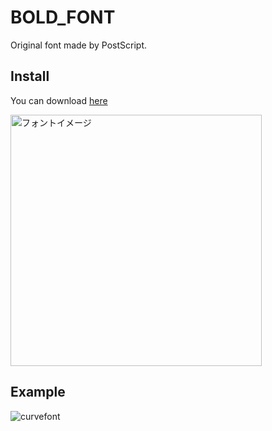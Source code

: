 # BOLD_FONT
Original font made by PostScript.

## Install
You can download [here](https://github.com/MotRina/font/raw/main/font_BOLD.otf)

<img width="402" alt="フォントイメージ" src="https://github.com/MotRina/font/assets/127751292/8b9aa27f-5d72-4501-bcb9-f9272aa38695">

## Example
![curvefont](https://github.com/MotRina/font/assets/127751292/d42715ec-d3c2-4c21-9d07-d68525806430)

